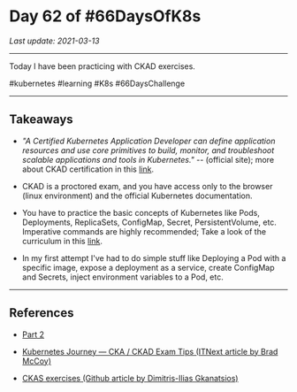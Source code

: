 # Day 62 of #66DaysOfK8s

_Last update: 2021-03-13_

---
Today I have been practicing with CKAD exercises.

#kubernetes #learning #K8s #66DaysChallenge

---

## Takeaways

* _"A Certified Kubernetes Application Developer can define application resources and use core primitives to build, monitor, and troubleshoot scalable applications and tools in Kubernetes."_  -- (official site); more about CKAD certification in this [link](https://www.cncf.io/certification/ckad/).

* CKAD is a proctored exam, and you have access only to the browser (linux environment) and the official Kubernetes documentation.

* You have to practice the basic concepts of Kubernetes like Pods, Deployments, ReplicaSets, ConfigMap, Secret, PersistentVolume, etc. Imperative commands are highly recommended; Take a look of the curriculum in this [link](https://github.com/cncf/curriculum).

* In my first attempt I've had to do simple stuff like Deploying a Pod with a specific image, expose a deployment as a service, create ConfigMap and Secrets, inject environment variables to a Pod, etc.

---

## References

* [Part 2](../day63)

* [Kubernetes Journey — CKA / CKAD Exam Tips (ITNext article by Brad McCoy)](https://itnext.io/kubernetes-journey-cka-ckad-exam-tips-ff73e4672833)

* [CKAS exercises (Github article by Dimitris-Ilias Gkanatsios)](https://github.com/dgkanatsios/CKAD-exercises)
